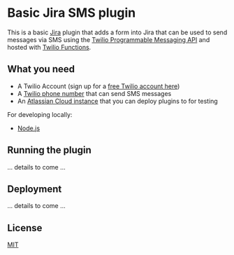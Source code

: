 # Basic Jira SMS plugin

This is a basic [Jira](https://www.atlassian.com/software/jira) plugin that adds a form into Jira that can be used to send messages via SMS using the [Twilio Programmable Messaging API](https://www.twilio.com/docs/sms) and hosted with [Twilio Functions](https://www.twilio.com/docs/runtime/functions).

## What you need

* A Twilio Account (sign up for a [free Twilio account here](https://www.twilio.com/try-twilio))
* A [Twilio phone number](https://www.twilio.com/console/phone-numbers/incoming) that can send SMS messages
* An [Atlassian Cloud instance](http://go.atlassian.com/cloud-dev) that you can deploy plugins to for testing

For developing locally:

* [Node.js](https://nodejs.org/)

## Running the plugin

... details to come ...

## Deployment 

... details to come ...

## License

[MIT](../LICENSE)